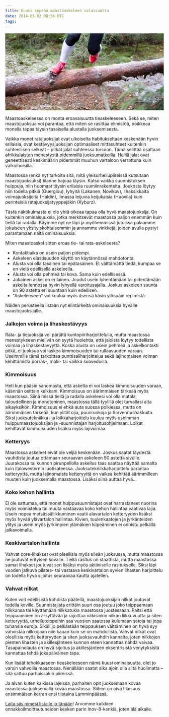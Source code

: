 ```yaml
---
title: Kuusi kepeän maastoaskeleen salaisuutta
date: 2014-05-02 08:56 UTC
tags:
---
```


![](/images/IMG_1796.jpg)

Maastoaskeleessa on monta eroavaisuutta tieaskeleeseen. Sekä se, miten maastojuoksua voi parantaa, että miten se rasittaa elimistöä, poikkeaa monella tapaa täysin tasaisella alustalla juoksemisesta.

Vaikka monet ratajuoksijat ovat ulkoiselta habitukseltaan keskenään hyvin erilaisia, ovat kestävyysjuoksijan optimaaliset mittasuhteet kuitenkin suhteellisen selkeät – pitkät jalat suhteessa torsoon. Tämä selittää osaltaan afrikkalaisten menestystä pidemmillä juoksumatkoilla. Heillä jalat ovat geneettisesti keskimäärin pidemmät muuhun vartaloon verrattuna kuin valkoihoisilla.

Maastossa (enkä nyt tarkoita sitä, mitä yleisurheilupiireissä kutsutaan maastojuoksuksi) tilanne hajoaa täysin. Katso vaikka suunnistuksen huippuja, niin huomaat täysin erilaisia ruumiinrakenteita. Joukosta löytyy niin todella pitkiä (Guergiou), lyhyitä (Lakanen, Novikov), lihaksikkaita voimajuoksijoita (Haldin), ilmassa leijuvia keijukaisia (Huovila) kuin perinteisiä ratajuoksijatyyppejäkin (Kyburz).

Tästä näkökulmasta ei ole yhtä oikeaa tapaa olla hyvä maastojuoksija. On kuitenkin ominaisuuksia, jotka merkitsevät maastossa paljon enemmän kuin tiellä tai radalla. Käymme nyt ne läpi ja myöhemmissä jutuissa palaamme jokaiseen yksityiskohtaisemmin ja annamme vinkkejä, joiden avulla pystyt parantamaan näitä ominaisuuksia.

Miten maastoaskel sitten eroaa tie- tai rata-askeleesta?

* Kontaktiaika on usein paljon pidempi.
* Askeleen elastisuuden käyttö on käytännössä mahdotonta.
* Alusta voi olla tasainen tai epätasainen. Et välttämättä tiedä, kumpaa se on vielä edellisellä askeleella.
* Alusta voi olla pehmeä tai kova. Sama kuin edellisessä.
* Jokainen askel on erilainen. Joudut usein lyhentämään tai pidentämään askelta lennossa hyvin lyhyellä varoitusajalla. Joskus askeleen suunta on 90 astetta eri suuntaan kuin edellisen.
* "Askeleeseen" voi kuulua myös itsensä käsin ylöspäin repimistä.

Näiden perusteella listaan nyt elintärkeitä ominaisuuksia hyvälle maastojuoksijalle.

### Jalkojen voima ja lihaskestävyys

Rata- ja tiejuoksija voi pärjätä kuntopiiriharjoittelulla, mutta maastossa menestykseen mielivän on syytä huolehtia, että jaloista löytyy todellista voimaa ja lihaskestävyyttä. Koska alusta on usein pehmeä ja askelkontakti pitkä, ei juoksua voi laskea kimmoisuuden tai rullaavuuden varaan. Useimmille tämä tarkoittaa punttisaliharjoittelua sekä lajinomaisen voiman kehittämistä porras-, mäki- tai vaikka suovedoilla.

### Kimmoisuus

Heti kun pääsin sanomasta, että askelta ei voi laskea kimmoisuuden varaan, käännän osittain kelkkani. Kimmoisuus on äärimmäisen tärkeää myös maastossa. Siinä missä tiellä ja radalla askeleesi voi olla matala, taloudellinen ja monotoninen, maastossa tällä tyylillä olet turvallasi alta aikayksikön. Kimmoisuus ei ehkä auta suossa polkiessa, mutta on äärimmäisen tärkeää, kun ylität ojia, puunrunkoja ja harvennushakkuita. Siksi juoksutekniikka- ja loikkaharjoittelu kuuluu myös useimman huippumaastojuoksijan ja -suunnistajan harjoitusohjelmaan. Loikat kehittävät kimmoisuuden lisäksi myös lajivoimaa.

### Ketteryys

Maastossa askeleet eivät ole veljiä keskenään. Joskus saatat täydestä vauhdista joutua ottamaan seuraavan askeleen 90 astetta sivulle. Juurakossa tai kunnon pirunpellolla askellus taas saattaa näyttää samalta kuin italowesternin luotisateessa. Juoksutekniikkaharjoittelu parantaa ketteryyttä, mutta lajinomaista ketteryyttä on vaikea kehittää äärimmilleen muuten kuin juoksemalla maastossa. Lisäksi siinä auttaa  hyvä…

### Koko kehon hallinta

Ei ole sattumaa, että monet huippusuunnistajat ovat harrastaneet nuorina myös voimistelua tai muuta vastaavaa koko kehon hallintaa vaativaa lajia. Usein nopea metsässäliikkuminen vaatii alavartalon ketteryyden lisäksi myös hyvää ylävartalon hallintaa. Kivien, tuulenkaatojen ja jyrkänteiden ylitys ja usein myös jyrkimpien ylämäkien kiipeäminen ei onnistu pelkällä jalkavoimalla.

### Keskivartalon hallinta

Vahvat core-lihakset ovat oleellisia myös sileän juoksussa, mutta maastossa ne joutuvat erityisen kovalle. Tiellä rasitus on staattista, mutta maastossa samat lihakset joutuvat sen lisäksi myös aktiiviselle rasitukselle. Siksi läpi vuoden jatkuva pilates- tai vastaava keskivartalon syvien lihasten harjoittelu on todella hyvä sijoitus seuraavaa kautta ajatellen.

### Vahvat nilkat

Kuten voit edellisistä kohdista päätellä, maastojuoksijan nilkat joutuvat todella koville. Suunnistajista erittäin suuri osa joutuu joko teippaamaan nilkkansa tai käyttämään nilkkatukia maastossa juostessaan. Paitsi että teippaaminen on ärsyttävää ja rajoittaa väkisinkin nilkan liikkuvuutta ja siten ketteryyttä, urheiluteippeihin saa vuosien saatossa kulumaan satoja tai jopa tuhansia euroja. Sikäli jo pelkästään teippauksen välttäminen on hyvä syy vahvistaa nilkkojaan niin kauan kuin se on mahdollista. Vahvat nilkat ovat oleellisia myös ketteryyden ja siten juoksuvauhdin kannalta, joten nilkkojen pienten lihasten ja akillesjänteen kunnon eteen kannattaa nähdä vaivaa. Tasapainolauta on hyvä sijoitus ja akillesjänteen eksentrisistä venytyksistä kannattaa tehdä jokapäiväinen tapa.

Kun lisäät tehokkaaseen tieaskeleeseen nämä kuusi ominaisuutta, olet jo varsin vahvoilla maastossa. Nenällään saatat aika ajoin olla siitä huolimatta – sitä sattuu parhaissakin piireissä.

Ja aivan kuten kaikissa lajeissa, parhaiten opit juoksemaan kovaa maastossa juoksemalla kovaa maastossa. Siihen on oiva tilaisuus ensimmäisen kerran ensi tiistaina Lamminpäässä.

[Laita siis nimesi listalle jo tänään](http://trailcup.fi/2014/ilmo/)! Arvomme kaikkien ennakkoilmoittautuneiden kesken parin Inov-8-kenkiä, joten älä aikaile.







